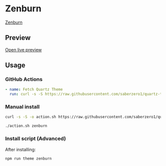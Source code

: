 # Zenburn

[Zenburn](https://github.com/danyim)

## Preview

[Open live preview](https://quartz-themes.github.io/zenburn/)

## Usage

### GitHub Actions

```yaml
- name: Fetch Quartz Theme
  run: curl -s -S https://raw.githubusercontent.com/saberzero1/quartz-themes/master/action.sh | bash -s -- zenburn
```

### Manual install

```bash
curl -s -S -o action.sh https://raw.githubusercontent.com/saberzero1/quartz-themes/master/action.sh

./action.sh zenburn
```

### Install script (Advanced)

After installing:

```bash
npm run theme zenburn
```
